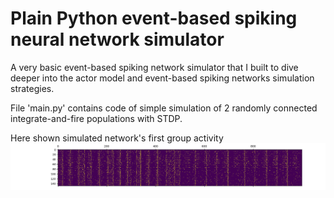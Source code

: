 # Plain Python event-based spiking neural network simulator
A very basic event-based spiking network simulator that I built to dive deeper into the actor model and event-based spiking networks simulation strategies.

File 'main.py' contains code of simple simulation of 2 randomly connected integrate-and-fire populations with STDP.

Here shown simulated network's first group activity
![Here shown simulated network's first group activity Logo](/example.png)
